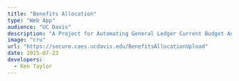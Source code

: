 ```yaml
---
title: "Benefits Allocation"
type: "Web App"
audience: "UC Davis"
description: "A Project for Automating General Ledger Current Budget Adjustments necessitated by campus' de-centralization of benefits allocation credits and expenses."
image: "cru"
url: "https://secure.caes.ucdavis.edu/BenefitsAllocationUpload"
date: 2015-07-23
developers:
  - Ken Taylor
---
```

